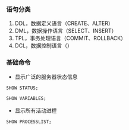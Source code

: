 ### 语句分类

1. DDL，数据定义语言（CREATE、ALTER）
2. DML，数据操作语言（SELECT、INSERT）
3. TPL，事务处理语言（COMMIT、ROLLBACK）
4. DCL，数据控制语言（）


### 基础命令

* 显示广泛的服务器状态信息

```sql
SHOW STATUS;

SHOW VARIABLES;
```

* 显示所有活动进程

```sql
SHOW PROCESSLIST;
```

